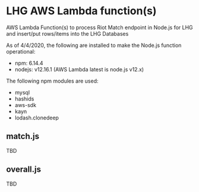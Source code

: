 # LHG AWS Lambda function(s)
AWS Lambda Function(s) to process Riot Match endpoint in Node.js for LHG and insert/put rows/items into the LHG Databases

As of 4/4/2020, the following are installed to make the Node.js function operational:
- npm: 6.14.4
- nodejs: v12.16.1 (AWS Lambda latest is node.js v12.x)

The following npm modules are used:
- mysql
- hashids
- aws-sdk
- kayn
- lodash.clonedeep

## match.js

TBD

## overall.js

TBD